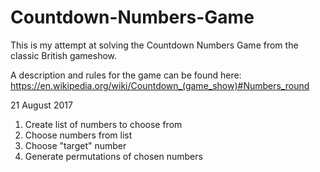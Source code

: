 # Countdown-Numbers-Game

This is my attempt at solving the Countdown Numbers Game from the classic British gameshow.

A description and rules for the game can be found here:
https://en.wikipedia.org/wiki/Countdown_(game_show)#Numbers_round

21 August 2017

1. Create list of numbers to choose from
2. Choose numbers from list
3. Choose "target" number
3. Generate permutations of chosen numbers

